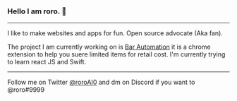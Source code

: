 ### Hello I am roro. 🎢
-----------------------

I like to make websites and apps for fun. Open source advocate (Aka fan).

The project I am currently working on is [Bar Automation](https://barautomation.digital/) it is a chrome extension to help you suere limited items for retail cost.
I'm currently trying to learn react JS and Swift.

-----------------------
Follow me on Twitter [@roroAI0](https://twitter.com/roroAI0) and dm on Discord if you want to @roro#9999


